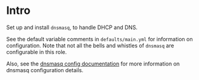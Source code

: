 # Intro
Set up and install `dnsmasq`, to handle DHCP and DNS.

See the default variable comments in `defaults/main.yml` for information on configuration.  Note that not all the bells and whistles of `dnsmasq` are configurable in this role.

Also, see the [dnsmasq config documentation](http://thekelleys.org.uk/gitweb/?p=dnsmasq.git;a=blob_plain;f=dnsmasq.conf.example;hb=HEAD
) for more information on dnsmasq configuration details.
